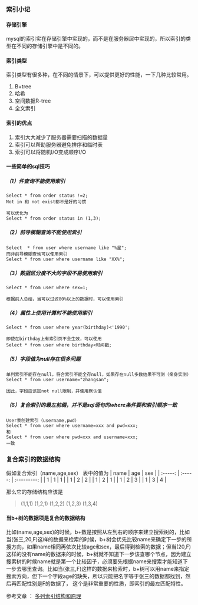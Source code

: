 ### 索引小记



#### 存储引擎
mysql的索引实在存储引擎中实现的，而不是在服务器层中实现的，所以索引的类型在不同的存储引擎中是不同的。




#### 索引类型
索引类型有很多种，在不同的情景下，可以提供更好的性能，一下几种比较常用。
	
1. B+tree
1. 哈希
1. 空间数据R-tree
1. 全文索引



#### 索引的优点
1. 索引大大减少了服务器需要扫描的数据量
2. 索引可以帮助服务器避免排序和临时表
3. 索引可以将随机I/O变成顺序I/O




#### 一些简单的sql技巧
##### （1）件查询不能使用索引
	Select * from order status !=2;
	Not in 和 not exist都不是好的习惯
	
	可以优化为
	Select * from order status in (1,3);
##### （2）前导模糊查询不能使用索引
	Select  * from user where username like "%星";
	而非前导模糊查询可以使用索引
	Select * from user where username like "XX%";
##### （3）数据区分度不大的字段不易使用索引
	Select * from user where sex=1;
	
	根据前人总结，当可以过滤80%以上的数据时，可以使用索引

##### （4）属性上使用计算时不能使用索引
	Select * from user where year(birthday)<'1990'; 
	
	即使在birthday上有索引页不会生效，可以使用
	Select * from user where birthday<时间戳;
##### （5）字段值为null存在很多问题 
	单列索引不能存在null，符合索引不能全存null，如果存在null多数结果不可测（亲身实测）
	Select * from user username="zhangsan";
	
	因此，字段应该加not null限制，并使用默认值
##### （6）复合索引的最左前缀，并不是sql语句的where条件要和索引顺序一致
	User表创建索引（username,pwd）
	Select * from user where username=xxx and pwd=xxx;
	和
	Select * from user where pwd=xxx and username=xxx;
	一致



### 复合索引的数据结构
假如复合索引（name,age,sex）
表中的值为
|   name   |   age   |    sex   |
| :-----: | :-----: | :---------: |
|   1   |   1   | 1   |
|   1   |   2   | 2   |
|   1   |   2   | 1   |
|   1   |   2   | 3   |
|   1   |   3   | 4   |
       
那么它的存储结构应该是
>   (1,1,1)    (1,2,1)    (1,2,2)    (1,2,3)  (1,3,4)        

#### 当b+树的数据项是复合的数据结构
比如(name,age,sex)的时候，b+数是按照从左到右的顺序来建立搜索树的，比如当(张三,20,F)这样的数据来检索的时候，b+树会优先比较name来确定下一步的所搜方向，如果name相同再依次比较age和sex，最后得到检索的数据；但当(20,F)这样的没有name的数据来的时候，b+树就不知道下一步该查哪个节点，因为建立搜索树的时候name就是第一个比较因子，必须要先根据name来搜索才能知道下一步去哪里查询。比如当(张三,F)这样的数据来检索时，b+树可以用name来指定搜索方向，但下一个字段age的缺失，所以只能把名字等于张三的数据都找到，然后再匹配性别是F的数据了， 这个是非常重要的性质，即索引的最左匹配特性。

参考文章 ： [多列索引结构和原理](http://www.cnblogs.com/dreamworlds/p/5398535.html)
